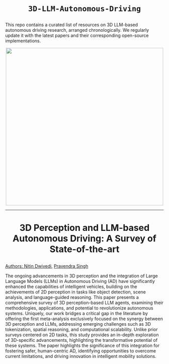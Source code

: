 # <p align=center>`3D-LLM-Autonomous-Driving`<br>
This repo contains a curated list of resources on 3D LLM-based autonomous driving research, arranged chronologically. We regularly update it with the latest papers and their corresponding open-source implementations.
</p>

<p align="center">
<img src="/Learning3_Methods.gif" width="500" height="500"/>
<p>

<hr />

# <p align=center>3D Perception and LLM-based Autonomous Driving: A Survey of State-of-the-art <a href="https://medium.com/@pranavs_chib/end-to-end-autonomous-driving-using-deep-learning-8a94ecb3bb6b">

Authors: [Nitin Dwivedi](https://github.com/), [Pravendra Singh](https://scholar.google.com/citations?user=YwDTxJMAAAAJ&hl=en)</p>
The ongoing advancements in 3D perception and the integration of Large Language Models (LLMs) in Autonomous Driving (AD) have significantly enhanced the capabilities of intelligent vehicles, building on the achievements of 2D perception in tasks like object detection, scene analysis, and language-guided reasoning. This paper presents a comprehensive survey of 3D perception-based LLM agents, examining their methodologies, applications, and potential to revolutionize autonomous systems. Uniquely, our work bridges a critical gap in the literature by offering the first meta-analysis exclusively focused on the synergy between 3D perception and LLMs, addressing emerging challenges such as 3D tokenization, spatial reasoning, and computational scalability. Unlike prior surveys centered on 2D tasks, this study provides an in-depth exploration of 3D-specific advancements, highlighting the transformative potential of these systems. The paper highlights the significance of this integration for fostering safer, human-centric AD, identifying opportunities to overcome current limitations, and driving innovation in intelligent mobility solutions.
